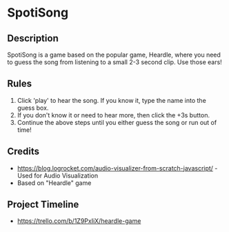 # SpotiSong

## Description
SpotiSong is a game based on the popular game, Heardle, where you need to guess the song from listening to a small 2-3 second clip. Use those ears!

## Rules
1. Click 'play' to hear the song. If you know it, type the name into the guess box.
2. If you don't know it or need to hear more, then click the +3s button.
3. Continue the above steps until you either guess the song or run out of time!

## Credits
* https://blog.logrocket.com/audio-visualizer-from-scratch-javascript/ - Used for Audio Visualization
* Based on "Heardle" game

## Project Timeline
* https://trello.com/b/1Z9PxIiX/heardle-game
